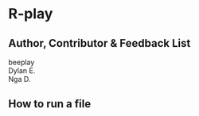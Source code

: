 # R-play
## Author, Contributor & Feedback List 
beeplay  
Dylan E.   
Nga D.   
## How to run a file
